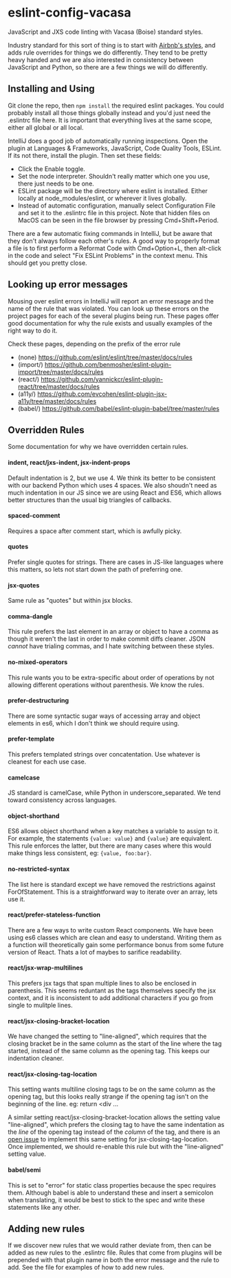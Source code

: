 # eslint-config-vacasa

JavaScript and JXS code linting with Vacasa (Boise) standard styles.

Industry standard for this sort of thing is to start with [Airbnb's styles](https://github.com/airbnb/javascript), and adds rule overrides for things we do differently.  They tend to be pretty heavy handed and we are also interested in consistency between JavaScript and Python, so there are a few things we will do differently.

## Installing and Using

Git clone the repo, then `npm install` the required eslint packages.  You could probably install all those things globally instead and you'd just need the .eslintrc file here.  It is important that everything lives at the same scope, either all global or all local.

IntelliJ does a good job of automatically running inspections.  Open the plugin at Languages & Frameworks, JavaScript, Code Quality Tools, ESLint.  If its not there, install the plugin.  Then set these fields:
* Click the Enable toggle.
* Set the node interpreter.  Shouldn't really matter which one you use, there just needs to be one.
* ESLint package will be the directory where eslint is installed.  Either locally at node_modules/eslint, or wherever it lives globally.
* Instead of automatic configuration, manually select Configuration File and set it to the .eslintrc file in this project.  Note that hidden files on MacOS can be seen in the file browser by pressing Cmd+Shift+Period.

There are a few automatic fixing commands in IntelliJ, but be aware that they don't always follow each other's rules.  A good way to properly format a file is to first perform a Reformat Code with Cmd+Option+L, then alt-click in the code and select "Fix ESLint Problems" in the context menu.  This should get you pretty close.

## Looking up error messages

Mousing over eslint errors in IntelliJ will report an error message and the name of the rule that was violated.  You can look up these errors on the project pages for each of the several plugins being run.  These pages offer good documentation for why the rule exists and usually examples of the right way to do it.

Check these pages, depending on the prefix of the error rule
* (none) https://github.com/eslint/eslint/tree/master/docs/rules
* (import/) https://github.com/benmosher/eslint-plugin-import/tree/master/docs/rules
* (react/) https://github.com/yannickcr/eslint-plugin-react/tree/master/docs/rules
* (a11y/) https://github.com/evcohen/eslint-plugin-jsx-a11y/tree/master/docs/rules
* (babel/) https://github.com/babel/eslint-plugin-babel/tree/master/rules

## Overridden Rules

Some documentation for why we have overridden certain rules.

#### indent, react/jxs-indent, jsx-indent-props

Default indentation is 2, but we use 4.  We think its better to be consistent with our backend Python which uses 4 spaces.  We also shoudn't need as much indentation in our JS since we are using React and ES6, which allows better structures than the usual big triangles of callbacks.

#### spaced-comment

Requires a space after comment start, which is awfully picky.

#### quotes

Prefer single quotes for strings.  There are cases in JS-like languages where this matters, so lets not start down the path of preferring one.

#### jsx-quotes

Same rule as "quotes" but within jsx blocks.

#### comma-dangle

This rule prefers the last element in an array or object to have a comma as though it weren't the last in order to make commit diffs cleaner.  JSON *cannot* have trialing commas, and I hate switching between these styles.

#### no-mixed-operators

This rule wants you to be extra-specific about order of operations by not allowing different operations without parenthesis.  We know the rules.

#### prefer-destructuring

There are some syntactic sugar ways of accessing array and object elements in es6, which I don't think we should require using.

#### prefer-template

This prefers templated strings over concatentation.  Use whatever is cleanest for each use case.

#### camelcase

JS standard is camelCase, while Python in underscore_separated.  We tend toward consistency across languages.

#### object-shorthand

ES6 allows object shorthand when a key matches a variable to assign to it.  For example, the statements `{value: value}` and `{value}` are equivalent.  This rule enforces the latter, but there are many cases where this would make things less consistent, eg: `{value, foo:bar}`.

#### no-restricted-syntax

The list here is standard except we have removed the restrictions against ForOfStatement.  This is a straightforward way to iterate over an array, lets use it.

#### react/prefer-stateless-function

There are a few ways to write custom React components.  We have been using es6 classes which are clean and easy to understand.  Writing them as a function will theoretically gain some performance bonus from some future version of React.  Thats a lot of maybes to sarifice readability.

#### react/jsx-wrap-multilines

This prefers jsx tags that span multiple lines to also be enclosed in parenthesis.  This seems reduntant as the tags themselves specify the jsx context, and it is inconsistent to add additional characters if you go from single to mulitple lines.

#### react/jsx-closing-bracket-location

We have changed the setting to "line-aligned", which requires that the closing bracket be in the same column as the start of the line where the tag started, instead of the same column as the opening tag.  This keeps our indentation cleaner.

#### react/jsx-closing-tag-location

This setting wants multiline closing tags to be on the same column as the opening tag, but this looks really strange if the opening tag isn't on the beginning of the line.  eg: return <div ...

A similar setting react/jsx-closing-bracket-location allows the setting value "line-aligned", which prefers the closing tag to have the same indentation as the *line* of the opening tag instead of the *column* of the tag, and there is an [open issue](https://github.com/yannickcr/eslint-plugin-react/issues/1466) to implement this same setting for jsx-closing-tag-location.  Once implemented, we should re-enable this rule but with the "line-aligned" setting value.

#### babel/semi

This is set to "error" for static class properties because the spec requires them.  Although babel is able to understand these and insert a semicolon when translating, it would be best to stick to the spec and write these statements like any other.


## Adding new rules

If we discover new rules that we would rather deviate from, then can be added as new rules to the .eslintrc file.  Rules that come from plugins will be prepended with that plugin name in both the error message and the rule to add.  See the file for examples of how to add new rules.
